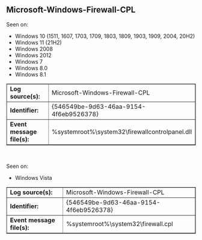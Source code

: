 ## Microsoft-Windows-Firewall-CPL

Seen on:
* Windows 10 (1511, 1607, 1703, 1709, 1803, 1809, 1903, 1909, 2004, 20H2)
* Windows 11 (21H2)
* Windows 2008
* Windows 2012
* Windows 7
* Windows 8.0
* Windows 8.1

<table border="1" class="docutils">
  <tbody>
    <tr>
      <td><b>Log source(s):</b></td>
      <td>Microsoft-Windows-Firewall-CPL</td>
    </tr>
    <tr>
      <td><b>Identifier:</b></td>
      <td>{546549be-9d63-46aa-9154-4f6eb9526378}</td>
    </tr>
    <tr>
      <td><b>Event message file(s):</b></td>
      <td>%systemroot%\system32\firewallcontrolpanel.dll</td>
    </tr>
  </tbody>
</table>

&nbsp;

Seen on:
* Windows Vista

<table border="1" class="docutils">
  <tbody>
    <tr>
      <td><b>Log source(s):</b></td>
      <td>Microsoft-Windows-Firewall-CPL</td>
    </tr>
    <tr>
      <td><b>Identifier:</b></td>
      <td>{546549be-9d63-46aa-9154-4f6eb9526378}</td>
    </tr>
    <tr>
      <td><b>Event message file(s):</b></td>
      <td>%systemroot%\system32\firewall.cpl</td>
    </tr>
  </tbody>
</table>

&nbsp;

